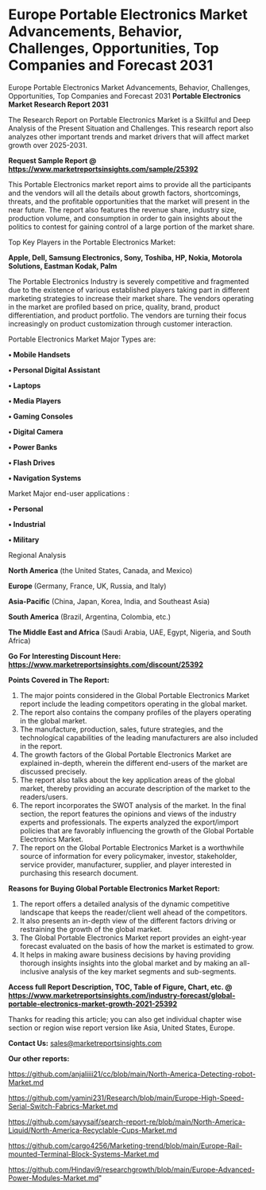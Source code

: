 # Europe Portable Electronics Market Advancements, Behavior, Challenges, Opportunities, Top Companies and Forecast 2031
Europe Portable Electronics Market Advancements, Behavior, Challenges, Opportunities, Top Companies and Forecast 2031
<strong>Portable Electronics Market Research Report 2031</strong>

The Research Report on Portable Electronics Market is a Skillful and Deep Analysis of the Present Situation and Challenges. This research report also analyzes other important trends and market drivers that will affect market growth over 2025-2031.

<strong>Request Sample Report @ <a href=https://www.marketreportsinsights.com/sample/25392>https://www.marketreportsinsights.com/sample/25392</a></strong>

This Portable Electronics market report aims to provide all the participants and the vendors will all the details about growth factors, shortcomings, threats, and the profitable opportunities that the market will present in the near future. The report also features the revenue share, industry size, production volume, and consumption in order to gain insights about the politics to contest for gaining control of a large portion of the market share.

Top Key Players in the Portable Electronics Market:

<strong>Apple, Dell, Samsung Electronics, Sony, Toshiba, HP, Nokia, Motorola Solutions, Eastman Kodak, Palm</strong>

The Portable Electronics Industry is severely competitive and fragmented due to the existence of various established players taking part in different marketing strategies to increase their market share. The vendors operating in the market are profiled based on price, quality, brand, product differentiation, and product portfolio. The vendors are turning their focus increasingly on product customization through customer interaction.

Portable Electronics Market Major Types are:

<strong>• Mobile Handsets

• Personal Digital Assistant

• Laptops

• Media Players

• Gaming Consoles

• Digital Camera

• Power Banks

• Flash Drives

• Navigation Systems</strong>

Market Major end-user applications :

<strong>• Personal

• Industrial

• Military</strong>

Regional Analysis

</u><strong><b>North America</b></strong> (the United States, Canada, and Mexico)

<strong><b>Europe </b></strong>(Germany, France, UK, Russia, and Italy)

<strong><b>Asia-Pacific</b></strong> (China, Japan, Korea, India, and Southeast Asia)

<strong><b>South America</b></strong> (Brazil, Argentina, Colombia, etc.)

<strong><b>The Middle East and Africa</b></strong> (Saudi Arabia, UAE, Egypt, Nigeria, and South Africa)

<strong>Go For Interesting Discount Here: <a href=https://www.marketreportsinsights.com/discount/25392>https://www.marketreportsinsights.com/discount/25392</a></strong>

<strong>Points Covered in The Report:</strong>
<ol>
  <li>The major points considered in the Global Portable Electronics Market report include the leading competitors operating in the global market.</li>
  <li>The report also contains the company profiles of the players operating in the global market.</li>
  <li>The manufacture, production, sales, future strategies, and the technological capabilities of the leading manufacturers are also included in the report.</li>
  <li>The growth factors of the Global Portable Electronics Market are explained in-depth, wherein the different end-users of the market are discussed precisely.</li>
  <li>The report also talks about the key application areas of the global market, thereby providing an accurate description of the market to the readers/users.</li>
  <li>The report incorporates the SWOT analysis of the market. In the final section, the report features the opinions and views of the industry experts and professionals. The experts analyzed the export/import policies that are favorably influencing the growth of the Global Portable Electronics Market.</li>
  <li>The report on the Global Portable Electronics Market is a worthwhile source of information for every policymaker, investor, stakeholder, service provider, manufacturer, supplier, and player interested in purchasing this research document.</li>
</ol>
<strong>Reasons for Buying Global Portable Electronics Market Report:</strong>

<ol>
  <li>The report offers a detailed analysis of the dynamic competitive landscape that keeps the reader/client well ahead of the competitors.</li>
  <li>It also presents an in-depth view of the different factors driving or restraining the growth of the global market.</li>
  <li>The Global Portable Electronics Market report provides an eight-year forecast evaluated on the basis of how the market is estimated to grow.</li>
  <li>It helps in making aware business decisions by having providing thorough insights insights into the global market and by making an all-inclusive analysis of the key market segments and sub-segments.</li>
</ol>
<strong>Access full Report Description, TOC, Table of Figure, Chart, etc. @ <a href=https://www.marketreportsinsights.com/industry-forecast/global-portable-electronics-market-growth-2021-25392>https://www.marketreportsinsights.com/industry-forecast/global-portable-electronics-market-growth-2021-25392</a></strong>


Thanks for reading this article; you can also get individual chapter wise section or region wise report version like Asia, United States, Europe.

<strong>Contact Us:</strong>
sales@marketreportsinsights.com

<strong>Our other reports:</strong>

<a href=https://github.com/anjaliiii21/cc/blob/main/North-America-Detecting-robot-Market.md>https://github.com/anjaliiii21/cc/blob/main/North-America-Detecting-robot-Market.md</a>

<a href=https://github.com/yamini231/Research/blob/main/Europe-High-Speed-Serial-Switch-Fabrics-Market.md>https://github.com/yamini231/Research/blob/main/Europe-High-Speed-Serial-Switch-Fabrics-Market.md</a>

<a href=https://github.com/sayysaif/search-report-re/blob/main/North-America-Liquid/North-America-Recyclable-Cups-Market.md>https://github.com/sayysaif/search-report-re/blob/main/North-America-Liquid/North-America-Recyclable-Cups-Market.md</a>

<a href=https://github.com/cargo4256/Marketing-trend/blob/main/Europe-Rail-mounted-Terminal-Block-Systems-Market.md>https://github.com/cargo4256/Marketing-trend/blob/main/Europe-Rail-mounted-Terminal-Block-Systems-Market.md</a>

<a href=https://github.com/Hindavi9/researchgrowth/blob/main/Europe-Advanced-Power-Modules-Market.md>https://github.com/Hindavi9/researchgrowth/blob/main/Europe-Advanced-Power-Modules-Market.md</a>"
